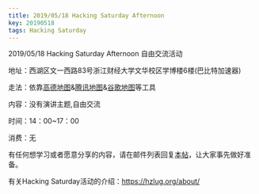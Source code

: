 ```yaml
---
title: 2019/05/18 Hacking Saturday Afternoon
key: 20190518
tags: Hacking Saturday
---
```

2019/05/18 Hacking Saturday Afternoon 自由交流活动
<!--more-->

地址：西湖区文一西路83号浙江财经大学文华校区学博楼6楼(巴比特加速器)

走法：依靠[高德地图](http://f.amap.com/39c1P_04A6iNU)&[腾讯地图](https://router.map.qq.com/short?l=b3b414c823e0d6f5adf433e6db5fee61)&[谷歌地图](https://goo.gl/maps/aD41JBYvYN82)等工具

内容：没有演讲主题,自由交流

时间：14：00~17：00

消费：无

有任何想学习或者愿意分享的内容，请在邮件列表回复[本帖](https://groups.google.com/forum/#!topic/hzlug/yEx3FrKZKd0)，让大家事先做好准备。

有关Hacking Saturday活动的介绍：https://hzlug.org/about/